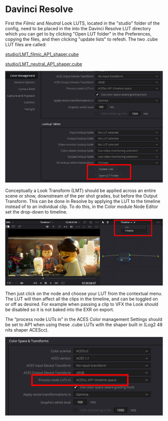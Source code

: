 # Davinci Resolve

First the *Filmic* and *Neutral* Look LUTS, located in the "studio" folder of the config, need to be placed in the into the Davinci Resolve LUT directory which you can get to by clicking "Open LUT folder" in the Preferences, copying the files, and then clicking "update lists" to refesh. The two .cube LUT files are called:

[studio/LMT_filmic_AP1_shaper.cube](../StdX_ACES/studio/LMT_filmic_AP1_shaper_v27.cube)

[studio/LMT_neutral_AP1_shaper.cube](../StdX_ACES/studio/LMT_neutral_AP1_shaper_v27.cube)

![Resolve](img/Resolve2.jpg)

Conceptually a Look Transform (LMT) should be applied across an entire scene or show, downstream of the per shot grades, but before the Output Transform. This can be done in Resolve by applying the LUT to the timeline instead of to an individual clip. To do this, in the Color module Node Editor set the drop-down to timeline.

![Resolve](img/Resolve1.jpg)

Then just click on the node and choose your LUT from the contextual menu. The LUT will then affect all the clips in the timeline, and can be toggled on or off as desired. For example when passing a clip to VFX the Look should be disabled so it is not baked into the EXR on export. 

The “process node LUTs in” in the ACES Color management Settings should be set to AP1 when using these .cube LUTs with the shaper built in (Log2 48 nits shaper ACEScc). 

![Resolve](img/Resolve3.jpg)
